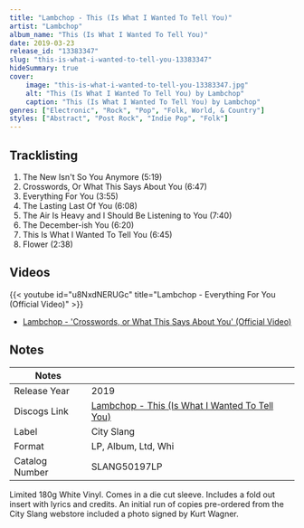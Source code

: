 ```yaml
---
title: "Lambchop - This (Is What I Wanted To Tell You)"
artist: "Lambchop"
album_name: "This (Is What I Wanted To Tell You)"
date: 2019-03-23
release_id: "13383347"
slug: "this-is-what-i-wanted-to-tell-you-13383347"
hideSummary: true
cover:
    image: "this-is-what-i-wanted-to-tell-you-13383347.jpg"
    alt: "This (Is What I Wanted To Tell You) by Lambchop"
    caption: "This (Is What I Wanted To Tell You) by Lambchop"
genres: ["Electronic", "Rock", "Pop", "Folk, World, & Country"]
styles: ["Abstract", "Post Rock", "Indie Pop", "Folk"]
---
```


## Tracklisting
1. The New Isn't So You Anymore (5:19)
2. Crosswords, Or What This Says About You (6:47)
3. Everything For You (3:55)
4. The Lasting Last Of You (6:08)
5. The Air Is Heavy and I Should Be Listening to You (7:40)
6. The December-ish You (6:20)
7. This Is What I Wanted To Tell You (6:45)
8. Flower (2:38)

## Videos
{{< youtube id="u8NxdNERUGc" title="Lambchop - Everything For You (Official Video)" >}}
- [Lambchop - 'Crosswords, or What This Says About You' (Official Video)](https://www.youtube.com/watch?v=xPERKl54QBY)


## Notes

| Notes          |             |
| ---------------| ----------- |
| Release Year   | 2019 |
| Discogs Link   | [Lambchop - This (Is What I Wanted To Tell You)](https://www.discogs.com/release/13383347-Lambchop-This-Is-What-I-Wanted-To-Tell-You) |
| Label          | City Slang |
| Format         | LP, Album, Ltd, Whi |
| Catalog Number | SLANG50197LP |

Limited 180g White Vinyl. Comes in a die cut sleeve. Includes a fold out insert with lyrics and credits. An initial run of copies pre-ordered from the City Slang webstore included a photo signed by Kurt Wagner.

